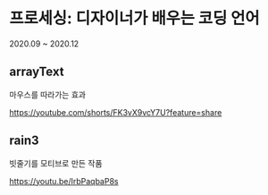 # 프로세싱: 디자이너가 배우는 코딩 언어

2020.09 ~ 2020.12

## arrayText

마우스를 따라가는 효과

https://youtube.com/shorts/FK3vX9vcY7U?feature=share

## rain3

빗줄기를 모티브로 만든 작품

https://youtu.be/IrbPaqbaP8s



